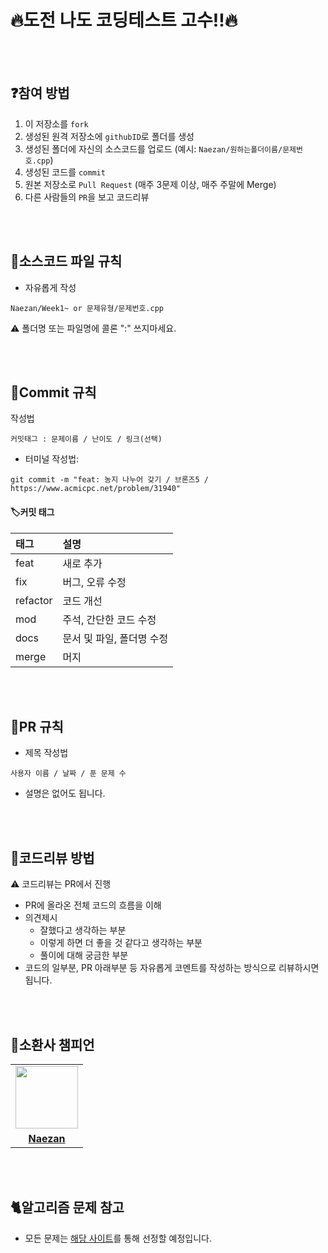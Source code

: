 # 🔥도전 나도 코딩테스트 고수!!🔥

<br />
<br />

## ❓참여 방법
1. 이 저장소를 `fork`
2. 생성된 원격 저장소에 `githubID`로 폴더를 생성
3. 생성된 폴더에 자신의 소스코드를 업로드 (예시: `Naezan/원하는폴더이름/문제번호.cpp`)
4. 생성된 코드를 `commit`
5. 원본 저장소로 `Pull Request` (매주 3문제 이상, 매주 주말에 Merge)
6. 다른 사람들의 `PR`을 보고 코드리뷰

<br />
<br />

## 📝소스코드 파일 규칙
- 자유롭게 작성
```
Naezan/Week1~ or 문제유형/문제번호.cpp
```
⚠️ 폴더명 또는 파일명에 콜론 ":" 쓰지마세요.

<br />
<br />

## 📌Commit 규칙
작성법
```
커밋태그 : 문제이름 / 난이도 / 링크(선택)
```
- 터미널 작성법: 
```
git commit -m "feat: 농지 나누어 갖기 / 브론즈5 / https://www.acmicpc.net/problem/31940"
```

#### 🏷️커밋 태그

| 태그 | 설명 |
|:----|:-----------------------------|
|feat     | 새로 추가                 |
|fix      | 버그, 오류 수정           |
|refactor | 코드 개선                 |
|mod      | 주석, 간단한 코드 수정     |
|docs     | 문서 및 파일, 폴더명 수정  |
|merge    | 머지                     |

<br />
<br />

## 🤙PR 규칙
- 제목 작성법
```
사용자 이름 / 날짜 / 푼 문제 수
```
- 설명은 없어도 됩니다.

<br />
<br />

## 📓코드리뷰 방법
⚠️ 코드리뷰는 PR에서 진행

- PR에 올라온 전체 코드의 흐름을 이해
- 의견제시
  -   잘했다고 생각하는 부분
  -   이렇게 하면 더 좋을 것 같다고 생각하는 부분
  -   풀이에 대해 궁금한 부분
- 코드의 일부분, PR 아래부분 등 자유롭게 코멘트를 작성하는 방식으로 리뷰하시면 됩니다.

<br />
<br />

## 👻소환사 챔피언
<table>
 <tr>
    <td align="center"><a href="https://github.com/Naezan"><img src="https://avatars.githubusercontent.com/Naezan" width="100px;" alt=""></a></td>
  </tr>
  <tr>
    <td align="center"><a href="https://github.com/Naezan"><b>Naezan</b></a></td>
  </tr>
</table>

<br/>
<br/>

## 🐈알고리즘 문제 참고
- 모든 문제는 [해당 사이트](https://github.com/tony9402/baekjoon/blob/main/picked.md)를 통해 선정할 예정입니다.
